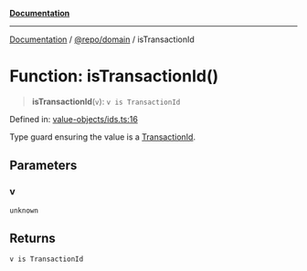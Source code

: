 [**Documentation**](../../../README.md)

***

[Documentation](../../../README.md) / [@repo/domain](../README.md) / isTransactionId

# Function: isTransactionId()

> **isTransactionId**(`v`): `v is TransactionId`

Defined in: [value-objects/ids.ts:16](https://github.com/o3osatoshi/experiment/blob/67ff251451cab829206391b718d971ec20ce4dfb/packages/domain/src/value-objects/ids.ts#L16)

Type guard ensuring the value is a [TransactionId](../type-aliases/TransactionId.md).

## Parameters

### v

`unknown`

## Returns

`v is TransactionId`
